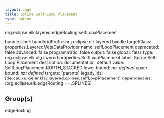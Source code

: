 ```yaml
---
layout: page
title: Spline Self-Loop Placement
type: option
---
```

org.eclipse.elk.layered.edgeRouting.selfLoopPlacement

bundle.label: 
bundle.idPrefix: org.eclipse.elk.layered
bundle.targetClass: properties.LayeredMetaDataProvider
name: selfLoopPlacement
deprecated: false
advanced: false
programmatic: false
output: false
global: false
type: org.eclipse.elk.alg.layered.properties.SelfLoopPlacement
label: Spline Self-Loop Placement
description: 
documentation: 
default value:  SelfLoopPlacement.NORTH_STACKED
lower bound: *not defined*
upper bound: *not defined*
targets: [parents]
legady ids: [de.cau.cs.kieler.klay.layered.splines.selfLoopPlacement]
dependencies: (org.eclipse.elk.edgeRouting == <XFeatureCallImplCustom>.SPLINES)

## Group(s)
edgeRouting 

